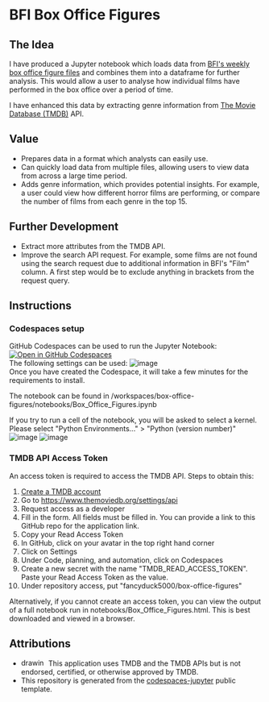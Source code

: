 # BFI Box Office Figures

## The Idea
I have produced a Jupyter notebook which loads data from [BFI's weekly box office figure files](https://www.bfi.org.uk/industry-data-insights/weekend-box-office-figures) and combines them into a dataframe for further analysis. This would allow a user to analyse how individual films have performed in the box office over a period of time.

I have enhanced this data by extracting genre information from [The Movie Database (TMDB)](https://www.themoviedb.org/) API.

## Value
- Prepares data in a format which analysts can easily use.
- Can quickly load data from multiple files, allowing users to view data from across a large time period.
- Adds genre information, which provides potential insights. For example, a user could view how different horror films are performing, or compare the number of films from each genre in the top 15.

## Further Development
- Extract more attributes from the TMDB API.
- Improve the search API request. For example, some films are not found using the search request due to additional information in BFI's "Film" column. A first step would be to exclude anything in brackets from the request query.

## Instructions
### Codespaces setup
GitHub Codespaces can be used to run the Jupyter Notebook:\
[![Open in GitHub Codespaces](https://github.com/codespaces/badge.svg)](https://codespaces.new/fancyduck5000/box-office-figures?quickstart=1) \
The following settings can be used: ![image](https://github.com/user-attachments/assets/fdc83bce-96a9-4777-a354-2c9f736cde48) \
Once you have created the Codespace, it will take a few minutes for the requirements to install.

The notebook can be found in /workspaces/box-office-figures/notebooks/Box_Office_Figures.ipynb

If you try to run a cell of the notebook, you will be asked to select a kernel. Please select "Python Environments..." > "Python (version number)"
![image](https://github.com/user-attachments/assets/2b5144fa-83e8-4ac5-a449-77f56be277f9)
![image](https://github.com/user-attachments/assets/23835940-7c81-4612-9322-df400902f00d)

### TMDB API Access Token
An access token is required to access the TMDB API. Steps to obtain this:
1. [Create a TMDB account](https://www.themoviedb.org/signup)
2. Go to https://www.themoviedb.org/settings/api
3. Request access as a developer
4. Fill in the form. All fields must be filled in. You can provide a link to this GitHub repo for the application link.
5. Copy your Read Access Token
6. In GitHub, click on your avatar in the top right hand corner
7. Click on Settings
8. Under Code, planning, and automation, click on Codespaces
9. Create a new secret with the name "TMDB_READ_ACCESS_TOKEN". Paste your Read Access Token as the value.
10. Under repository access, put "fancyduck5000/box-office-figures"

Alternatively, if you cannot create an access token, you can view the output of a full notebook run in notebooks/Box_Office_Figures.html. This is best downloaded and viewed in a browser.






## Attributions
- <img src="https://www.themoviedb.org/assets/2/v4/logos/v2/blue_square_1-5bdc75aaebeb75dc7ae79426ddd9be3b2be1e342510f8202baf6bffa71d7f5c4.svg" alt="drawing" width="50" height="15"/> This application uses TMDB and the TMDB APIs but is not endorsed, certified, or otherwise approved by TMDB.
- This repository is generated from the [codespaces-jupyter](https://github.com/github/codespaces-jupyter) public template.
